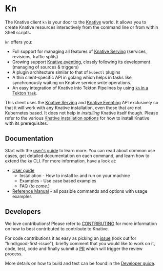 # Kn

The Knative client `kn` is your door to the [Knative](https://knative.dev) world.
It allows you to create Knative resources interactively from the command line or from within Shell scripts.

`kn` offers you:

* Full support for managing all features of [Knative Serving](https://github.com/knative/serving) (services, revisions, traffic splits)
* Growing support [Knative eventing](https://github.com/knative/eventing), closely following its development (managing of sources & triggers)
* A plugin architecture similar to that of `kubectl` plugins
* A thin client-specific API in golang which helps in tasks like synchronously waiting on Knative service write operations.
* An easy integration of Knative into Tekton Pipelines by using [`kn` in a Tekton `Task`](https://github.com/tektoncd/catalog/tree/master/kn).

This client uses the [Knative Serving](https://github.com/knative/docs/blob/master/docs/serving/spec/knative-api-specification-1.0.md) and [Knative Eventing](https://github.com/knative/eventing/tree/master/docs/spec) API exclusively so that it will work with any Knative installation, even those that are not Kubernetes based.
It does not help in *installing* Knative itself though.
Please refer to the various [Knative installation options](https://knative.dev/docs/install/) for how to install Knative with its prerequisites.

## Documentation

Start with the [user's guide](docs/README.md) to learn more. You can read about common use cases, get detailed documentation on each command, and learn how to extend the `kn` CLI. For more information, have a look at:

* [User guide](docs/README.md)
  - Installation - How to install `kn` and run on your machine
  - Examples - Use case based examples
  - FAQ (_to come._)
* [Reference Manual](docs/cmd/kn.md) - all possible commands and options with usage examples

## Developers

We love contributions! Please refer to
[CONTRIBUTING](https://knative.dev/contributing/) for more information on how to best contributed to contribute to Knative.

For code contributions it as easy as picking an [issue](https://github.com/knative/client/issues) (look out for "kind/good-first-issue"), briefly comment that you would like to work on it, code, test, code and finally submit a [PR](https://github.com/knative/client/pulls) which will trigger the review process.

More details on how to build and test can be found in the [Developer guide](docs/DEVELOPMENT.md).

